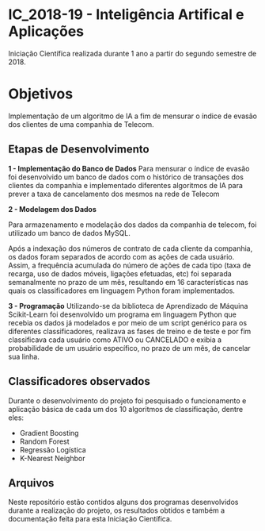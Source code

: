 # IC_2018-19 - Inteligência Artifical e Aplicações

Iniciação Científica realizada durante 1 ano a partir do segundo semestre de 2018.


# Objetivos

Implementação de um algoritmo de IA a fim de mensurar o índice de evasão dos clientes de uma companhia de Telecom.

## Etapas de Desenvolvimento

**1 - Implementação do Banco de Dados**
	Para mensurar o índice de evasão foi desenvolvido um banco de dados com o histórico de transações dos clientes da companhia e implementado diferentes algoritmos de IA para prever a taxa de cancelamento dos mesmos na rede de Telecom

**2 - Modelagem dos Dados**

Para armazenamento e modelação dos dados da companhia de telecom, foi utilizado um banco de dados MySQL.

Após a indexação dos números de contrato de cada cliente da companhia, os dados foram separados de acordo com as ações de cada usuário. Assim, a frequência acumulada do número de ações de cada tipo (taxa de recarga, uso de dados móveis, ligações efetuadas, etc) foi separada semanalmente no prazo de um mês, resultando em 16 características nas quais os classificadores em linguagem Python foram implementados.

**3 - Programação**
Utilizando-se da biblioteca de Aprendizado de Máquina Scikit-Learn foi desenvolvido um programa em linguagem Python que recebia os dados já modelados e por meio de um script genérico para os diferentes classificadores, realizava as fases de treino e de teste e por fim classificava cada usuário como ATIVO ou CANCELADO e exibia a probabilidade de um usuário específico, no prazo de um mês, de cancelar sua linha.




## Classificadores observados

Durante o desenvolvimento do projeto foi pesquisado o funcionamento e aplicação básica de cada um dos 10 algoritmos de classificação, dentre eles:

- Gradient Boosting
- Random Forest
- Regressão Logística
- K-Nearest Neighbor

## Arquivos

Neste repositório estão contidos alguns dos programas desenvolvidos durante a realização do projeto, os resultados obtidos e também a documentação feita para esta Iniciação Científica.
